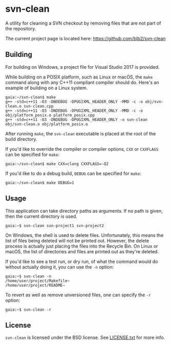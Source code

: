 svn-clean
=========
A utility for cleaning a SVN checkout by removing files that are not part of
the repository.

The current project page is located here:
<https://github.com/blb2/svn-clean>

Building
--------
For building on Windows, a project file for Visual Studio 2017 is provided.

While building on a POSIX platform, such as Linux or macOS, the `make` command
along with any C++11 compliant compiler should do.  Here's an example of
building on a Linux system.

	gaia:~/svn-clean$ make
	g++ -std=c++11 -O3 -DNDEBUG -DPUGIXML_HEADER_ONLY -MMD -c -o obj/svn-clean.o svn-clean.cpp
	g++ -std=c++11 -O3 -DNDEBUG -DPUGIXML_HEADER_ONLY -MMD -c -o obj/platform_posix.o platform_posix.cpp
	g++ -std=c++11 -O3 -DNDEBUG -DPUGIXML_HEADER_ONLY -o svn-clean obj/svn-clean.o obj/platform_posix.o

After running `make`, the `svn-clean` executable is placed at the root of the
build directory.

If you'd like to override the compiler or compiler options, `CXX` or
`CXXFLAGS` can be specified for `make`:

	gaia:~/svn-clean$ make CXX=clang CXXFLAGS=-O2

If you'd like to do a debug build, `DEBUG` can be specified for `make`:

	gaia:~/svn-clean$ make DEBUG=1

Usage
-----
This application can take directory paths as arguments.  If no path is given,
then the current directory is used.

	gaia:~$ svn-clean svn-project1 svn-project2

On Windows, the shell is used to delete files.  Unfortunately, this means the
list of files being deleted will not be printed out.  However, the delete
process is actually just placing the files into the Recycle Bin.  On Linux or
macOS, the list of directories and files are printed out as they're deleted.

If you'd like to see a test run, or dry run, of what the command would do
without actually doing it, you can use the `-n` option:

	gaia:~$ svn-clean -n
	/home/user/project/Makefile~
	/home/user/project/README~

To revert as well as remove unversioned files, one can specify the `-r` option:

	gaia:~$ svn-clean -r

License
-------
`svn-clean` is licensed under the BSD license. See
[LICENSE.txt](LICENSE.txt) for more info.
